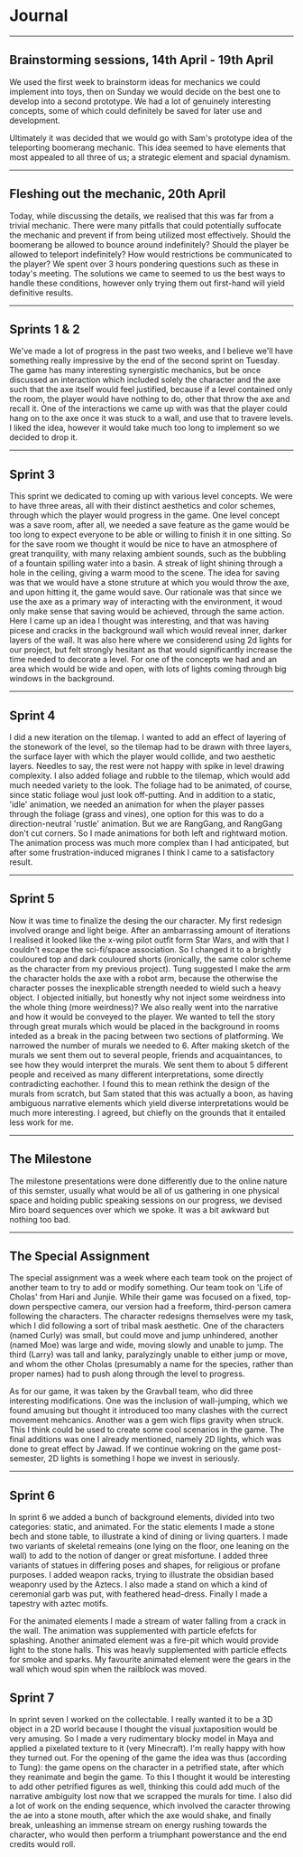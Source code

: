 # Journal

---

## Brainstorming sessions, 14th April - 19th April

We used the first week to brainstorm ideas for mechanics we could implement into toys, then on Sunday we would decide on the best one to develop into a second prototype. We had a lot of genuinely
interesting concepts, some of which could definitely be saved for later use and development.

Ultimately it was decided that we would go with Sam's prototype idea of the teleporting boomerang mechanic. This idea seemed to have elements that most appealed to all three of us; a strategic element and
spacial dynamism.

---

## Fleshing out the mechanic, 20th April

Today, while discussing the details, we realised that this was far from a trivial mechanic. There were many pitfalls that could potentially suffocate the mechanic and prevent if from being utilized most
effectively. Should the boomerang be allowed to bounce around indefinitely? Should the player be allowed to teleport indefinitely? How would restrictions be communicated to the player? We spent over 3
hours pondering questions such as these in today's meeting. The solutions we came to seemed to us the best ways to handle these conditions, however only trying them out first-hand will yield definitive
results.

---

## Sprints 1 & 2

We've made a lot of progress in the past two weeks, and I believe we'll have something really impressive by the end of the second sprint on Tuesday. The game has many interesting synergistic mechanics, 
but be once discussed an interaction which included solely the character and the axe such that the axe itself would feel justified, because if a level contained only the room, the player would have
nothing to do, other that throw the axe and recall it. One of the interactions we came up with was that the player could
hang on to the axe once it was stuck to a wall, and use that to travere levels. I liked the idea, however it would take much too long to implement so we decided to drop it.

---

## Sprint 3

This sprint we dedicated to coming up with various level concepts. We were to have three areas, all with their distinct aesthetics and color schemes, through which the player would progress
in the game. One level concept was a save room, after all, we needed a save feature as the game would be too long to expect everyone to be able
or willing to finish it in one sitting. So for the save room we thought it would be nice to have an atmosphere of great tranquility, with many relaxing ambient sounds, such as the bubbling of a fountain
spilling water into a basin. A streak of light shining through a hole in the ceiling, giving a warm mood to the scene. The idea for saving was that we would have a stone struture at which you would throw
the axe, and upon hitting it, the game would save. Our rationale was that since we use the axe as a primary way of interacting with the environment, it woud only make sense that saving would be achieved,
through the same action.
Here I came up an idea I thought was interesting, and that was having picese and cracks in the background wall which would reveal inner, darker layers of the wall. It was also here where we considerend
using 2d lights for our project, but felt strongly hesitant as that would significantly increase the time needed to decorate a level.
For one of the concepts we had and an area which would be wide and open, with lots of lights coming through big windows in the background.

---

## Sprint 4

I did a new iteration on the tilemap. I wanted to add an effect of layering of the stonework of the level, so the tilemap had to be drawn with three layers, the surface layer with which the player would
collide, and two aesthetic layers. Needles to say, the rest were not happy with spike in level drawing complexity. I also added foliage and rubble to the tilemap, which would add much needed
variety to the look. The foliage had to be animated, of course, since static foliage woul just look off-putting. And in addition to a static, 'idle' animation, we needed an animation for when the
player passes through the foliage (grass and vines), one option for this was to do a direction-neutral 'rustle' animation. But we are RangGang, and RangGang don't cut corners. So I made animations
for both left and rightward motion. The animation process was much more complex than I had anticipated, but after some frustration-induced migranes I think I came to a satisfactory result.

---

## Sprint 5

Now it was time to finalize the desing the our character. My first redesign involved orange and light beige. After an ambarrassing amount of iterations I realised it looked like the x-wing pilot outfit
form Star Wars, and with that I couldn't escape the sci-fi/space association. So I changed it to a brightly couloured top and dark couloured shorts (ironically, the same color scheme as the character
from my previous project). Tung suggested I make the arm the character holds the axe with a robot arm, because the otherwise the character posses the inexplicable strength needed to wield such a heavy
object. I objected initially, but honestly why not inject some weirdness into the whole thing (more weirdness)?
We also really went into the narrative and how it would be conveyed to the player. We wanted to tell the story through great murals which would be placed in the background in rooms inteded as a break
in the pacing between two sections of platforming. We narrowed the number of murals we needed to 6. After making sketch of the murals we sent them out to several people, friends and acquaintances, 
to see how they would interpret the murals. We sent them to about 5 different people and received as many different interpretations, some directly contradicting eachother. I found this to mean rethink
the design of the murals from scratch, but Sam stated that this was actually a boon, as having ambiguous narrative elements which yield diverse interpretations would be much more interesting. I agreed,
but chiefly on the grounds that it entailed less work for me.

---

## The Milestone

The milestone presentations were done differently due to the online nature of this semster, usually what would be all of us gathering in one physical space and holding public speaking sessions on
our progress, we devised Miro board sequences over which we spoke. It was a bit awkward but nothing too bad.

---

## The Special Assignment

The special assignment was a week where each team took on the project of another team to try to add or modify something. Our team took on 'Life of Cholas' from Hari and Junjie. While their game was
focused on a fixed, top-down perspective camera, our version had a freeform, third-person camera following the characters. The character redesigns themselves were my task, which I did following a sort
of tribal mask aesthetic. One of the characters (named Curly) was small, but could move and jump unhindered, another (named Moe) was large and wide, moving slowly and unable to jump. The third (Larry)
was tall and lanky, paralyzingly unable to either jump or move, and whom the other Cholas (presumably a name for the species, rather than proper names) had to push along through the level to progress.

As for our game, it was taken by the Gravball team, who did three interesting modifications. One was the inclusion of wall-jumping, which we found amusing but thought it introduced too many clashes
with the currect movement mehcanics. Another was a gem wich flips gravity when struck. This I think could be used to create some cool scenarios in the game. The final additions was one I already mentioned,
namely 2D lights, which was done to great effect by Jawad. If we continue wokring on the game post-semester, 2D lights is something I hope we invest in seriously.

---

## Sprint 6

In sprint 6 we added a bunch of background elements, divided into two categories: static, and animated. For the static elements I made a stone bech and stone table, to illustrate a kind of dining
or living quarters. I made two variants of skeletal remeains (one lying on the floor, one leaning on the wall) to add to the notion of danger or great misfortune. I added three variants of statues
in differing poses and shapes, for religious or profane purposes. I added weapon racks, trying to illustrate the obsidian based weaponry used by the Aztecs. I also made a stand on which a kind of
ceremonial garb was put, with feathered head-dress. Finally I made a tapestry with aztec motifs.

For the animated elements I made a stream of water falling from a crack in the wall. The animation was supplemented with particle efefcts for splashing. Another animated element was a fire-pit
which would provide light to the stone halls. This was heavly supplemented with particle effects for smoke and sparks. My favourite animated element were the gears in the wall which woud spin when
the railblock was moved.

## Sprint 7

In sprint seven I worked on the collectable. I really wanted it to be a 3D object in a 2D world because I thought the visual juxtaposition would be very amusing. So I made a very rudimentary blocky
model in Maya and applied a pixelated texture to it (very Minecraft). I'm really happy with how they turned out. For the opening of the game the idea was thus (according to Tung): 
the game opens on the character in a petrified state, after which they reanimate and begin the game. To this I thought it would be interesting to add other petrified figures as well,
thinking this could add much of the narrative ambiguity lost now that we scrapped the murals for time. I also did a lot of work on the ending sequence, which involved the caracter throwing
the ae into a stone mouth, after which the axe would shake, and finally break, unleashing an immense stream on energy rushing towards the character, who would then perform a triumphant powerstance
and the end credits would roll.